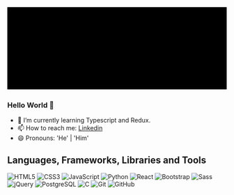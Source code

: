 <img src="https://github.com/sshnuke333/sshnuke333/blob/main/assets/banner.gif" alt="animated banner that says nikhil bhargav - web developer">

### Hello World 👋

- 🌱 I’m currently learning Typescript and Redux.
- 📫 How to reach me: [Linkedin](https://www.linkedin.com/in/nikhilbhargav)
- 😄 Pronouns: 'He' | 'Him'

## Languages, Frameworks, Libraries and Tools

![HTML5](https://img.shields.io/badge/-HTML5-black?style=flat-square&logo=html5)
![CSS3](https://img.shields.io/badge/-CSS3-black?style=flat-square&logo=css3&logoColor=blue)
![JavaScript](https://img.shields.io/badge/-JavaScript-black?style=flat-square&logo=javascript)
![Python](https://img.shields.io/badge/-Python-black?style=flat-square&logo=python)
![React](https://img.shields.io/badge/React-black?style=flat-square&logo=react)
![Bootstrap](https://img.shields.io/badge/-Bootstrap-black?style=flat-square&logo=bootstrap)
![Sass](https://img.shields.io/badge/-Sass-black?style=flat-square&logo=sass)
![jQuery](https://img.shields.io/badge/-jQuery-black?style=flat-square&logo=jquery&logoColor=0769AD)
![PostgreSQL](https://img.shields.io/badge/-PostgreSQL-black?style=flat-square&logo=postgresql)
![C](https://img.shields.io/badge/-C-black?style=flat-square&logo=c)
![Git](https://img.shields.io/badge/-Git-black?style=flat-square&logo=git)
![GitHub](https://img.shields.io/badge/-GitHub-black?style=flat-square&logo=github)
